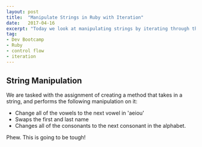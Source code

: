 ```yaml
---
layout: post
title:  "Manipulate Strings in Ruby with Iteration"
date:   2017-04-16
excerpt: "Today we look at manipulating strings by iterating through them."
tag:
- Dev Bootcamp
- Ruby
- control flow
- iteration
---
```


## String Manipulation

We are tasked with the assignment of creating a method that takes in a string, and performs the following manipulation on it:

* Change all of the vowels to the next vowel in 'aeiou'
* Swaps the first and last name
* Changes all of the consonants to the next consonant in the alphabet.

Phew. This is going to be tough!
